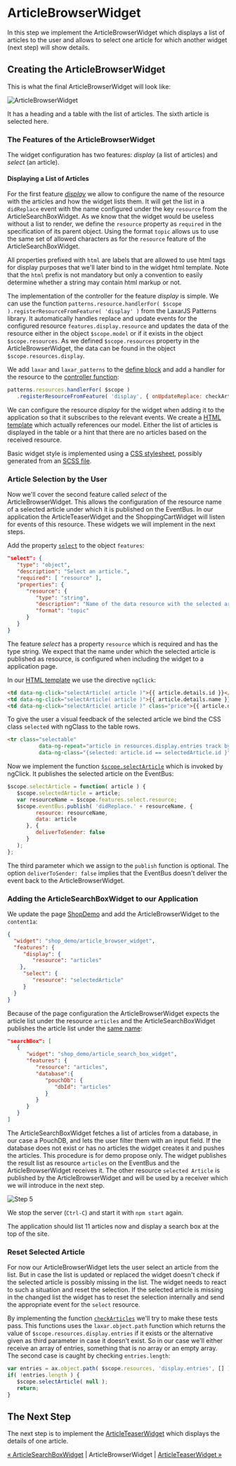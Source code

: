 # ArticleBrowserWidget
In this step we implement the ArticleBrowserWidget which displays a list of articles to the user and allows to select one article for which another widget (next step) will show details.


## Creating the ArticleBrowserWidget
This is what the final ArticleBrowserWidget will look like:

![ArticleBrowserWidget](img/article_browser_widget.png)

It has a heading and a table with the list of articles.
The sixth article is selected here.

### The Features of the ArticleBrowserWidget

The widget configuration has two features: *display* (a list of articles) and *select* (an article).

#### Displaying a List of Articles
For the first feature [*display*](../../includes/widgets/shop_demo/article_browser_widget/widget.json#L20) we allow to configure the name of the resource with the articles and how the widget lists them.
It will get the list in a `didReplace` event with the name configured under the key `resource` from the ArticleSearchBoxWidget.
As we know that the widget would be useless without a list to render, we define the `resource` property as `required` in the specification of its parent object.
Using the format `topic` allows us to use the same set of allowed characters as for the `resource` feature of the ArticleSearchBoxWidget.

All properties prefixed with `html` are labels that are allowed to use html tags for display purposes that we'll later bind to in the widget html template.
Note that the `html` prefix is not mandatory but only a convention to easily determine whether a string may contain html markup or not.

The implementation of the controller for the feature *display* is simple.
We can use the function `patterns.resource.handlerFor( $scope ).registerResourceFromFeature( 'display' )` from the LaxarJS Patterns library.
It automatically handles replace and update events for the configured resource `features.display.resource` and updates the data of the resource either in the object `$scope.model` or if it exists in the object `$scope.resources`.
As we defined `$scope.resources` property in the ArticleBrowserWidget, the data can be found in the object `$scope.resources.display`.

We add `laxar` and `laxar_patterns` to the [define block](../../includes/widgets/shop_demo/article_browser_widget/article_browser_widget.js#L8) and add a handler for the resource to the [controller function](../../includes/widgets/shop_demo/article_browser_widget/article_browser_widget.js#L26):
```javascript
patterns.resources.handlerFor( $scope )
   .registerResourceFromFeature( 'display', { onUpdateReplace: checkArticles } );
```

We can configure the resource *display* for the widget when adding it to the application so that it subscribes to the relevant events.
We create a [HTML template](../../includes/widgets/shop_demo/article_browser_widget/default.theme/article_browser_widget.html) which actually references our model.
Either the list of articles is displayed in the table or a hint that there are no articles based on the received resource.

Basic widget style is implemented using a [CSS stylesheet](../../includes/widgets/shop_demo/article_browser_widget/default.theme/css/article_browser_widget.css), possibly generated from an [SCSS file](../../includes/widgets/shop_demo/article_browser_widget/default.theme/scss/article_browser_widget.scss).


### Article Selection by the User
Now we'll cover the second feature called *select* of the ArticleBrowserWidget.
This allows the configuration of the resource name of a selected article under which it is published on the EventBus.
In our application the ArticleTeaserWidget and the ShoppingCartWidget will listen for events of this resource.
These widgets we will implement in the next steps.

Add the property [`select`](../../includes/widgets/shop_demo/article_browser_widget/widget.json#L53) to the object `features`:

```json
"select": {
   "type": "object",
   "description": "Select an article.",
   "required": [ "resource" ],
   "properties": {
      "resource": {
         "type": "string",
         "description": "Name of the data resource with the selected article.",
         "format": "topic"
      }
   }
}
```
The feature *select* has a property `resource` which is required and has the type string.
We expect that the name under which the selected article is published as resource, is configured when including the widget to a application page.

In our [HTML template](../../includes/widgets/shop_demo/article_browser_widget/default.theme/article_browser_widget.html#L25) we use the directive `ngClick`:

```html
<td data-ng-click="selectArticle( article )">{{ article.details.id }}</td>
<td data-ng-click="selectArticle( article )">{{ article.details.name }}</td>
<td data-ng-click="selectArticle( article )" class="price">{{ article.details.price | currency : "€ " }}</td>
```

To give the user a visual feedback of the selected article we bind the CSS class `selected` with ngClass to the table rows.
```html
<tr class="selectable"
          data-ng-repeat="article in resources.display.entries track by article.id"
          data-ng-class="{selected: article.id == selectedArticle.id }" >
```

Now we implement the function [`$scope.selectArticle`](../../includes/widgets/shop_demo/article_browser_widget/article_browser_widget.js) which is invoked by ngClick.
It publishes the selected article on the EventBus:

```javascript
$scope.selectArticle = function( article ) {
   $scope.selectedArticle = article;
   var resourceName = $scope.features.select.resource;
   $scope.eventBus.publish( 'didReplace.' + resourceName, {
         resource: resourceName,
         data: article
      }, {
         deliverToSender: false
      }
   );
};
```
The third parameter which we assign to the `publish` function is optional.
The option `deliverToSender: false` implies that the EventBus doesn't deliver the event back to the ArticleBrowserWidget.

### Adding the ArticleSearchBoxWidget to our Application

We update the page [ShopDemo](../../application/pages/shop_demo.json#L39) and add the ArticleBrowserWidget to the `content1a`:
```json
{
  "widget": "shop_demo/article_browser_widget",
  "features": {
     "display": {
        "resource": "articles"
    },
     "select": {
        "resource": "selectedArticle"
     }
  }
}
```

Because of the page configuration the ArticleBrowserWidget expects the article list under the resource `articles` and the ArticleSearchBoxWidget publishes the article list under the [same name](../../application/pages/shop_demo.json#L29):

```json
"searchBox": [
   {
      "widget": "shop_demo/article_search_box_widget",
      "features": {
         "resource": "articles",
         "database":{
            "pouchDb": {
               "dbId": "articles"
            }
         }
      }
   }
]
```


The ArticleSearchBoxWidget fetches a list of articles from a database, in our case a PouchDB, and lets the user filter them with an input field.
If the database does not exist or has no articles the widget creates it and pushes the articles.
This procedure is for demo propose only.
The widget publishes the result list as resource `articles` on the EventBus and the ArticleBrowserWidget receives it.
The other resource `selected Article` is published by the ArticleBrowserWidget and will be used by a receiver which we will introduce in the next step.

![Step 5](img/step5.png)

We stop the server (`Ctrl-C`) and start it with `npm start` again.

The application should list 11 articles now and display a search box at the top of the site.



### Reset Selected Article
For now our ArticleBrowserWidget lets the user select an article from the list.
But in case the list is updated or replaced the widget doesn't check if the selected article is possibly missing in the list.
The widget needs to react to such a situation and reset the selection.
If the selected article is missing in the changed list the widget has to reset the selection internally and send the appropriate event for the `select` resource.

By implementing the function [`checkArticles`](../../includes/widgets/shop_demo/article_browser_widget/article_browser_widget.js#L45) we'll try to make these tests pass.
This functions uses the `laxar.object.path` function which returns the value of `$scope.resources.display.entries` if it exists or the alternative given as third parameter in case it doesn't exist.
So in our case we'll either receive an array of entries, something that is no array or an empty array.
The second case is caught by checking `entries.length`:

```javascript
var entries = ax.object.path( $scope.resources, 'display.entries', [] );
if( !entries.length ) {
   $scope.selectArticle( null );
   return;
}
```


## The Next Step
The next step is to implement the [ArticleTeaserWidget](06_article_teaser_widget.md) which displays the details of one article.

[« ArticleSearchBoxWidget](04_article_search_box_widget.md) | ArticleBrowserWidget | [ArticleTeaserWidget »](06_article_teaser_widget.md)
